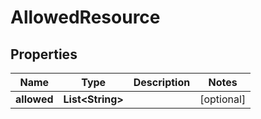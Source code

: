 
# AllowedResource

## Properties
Name | Type | Description | Notes
------------ | ------------- | ------------- | -------------
**allowed** | **List&lt;String&gt;** |  |  [optional]



